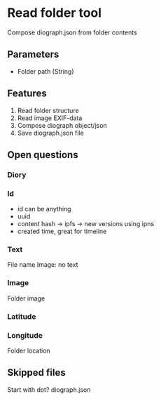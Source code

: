 # Read folder tool

Compose diograph.json from folder contents

## Parameters

* Folder path (String)

## Features
1. Read folder structure
1. Read image EXIF-data
1. Compose diograph object/json
1. Save diograph.json file


## Open questions

### Diory
### Id
- id can be anything
- uuid
- content hash -> ipfs -> new versions using ipns
- created time, great for timeline

### Text
File name
Image: no text


### Image
Folder image


### Latitude
### Longitude
Folder location


## Skipped files
Start with dot?
diograph.json